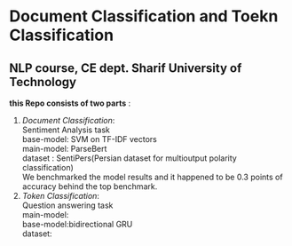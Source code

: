 # Document Classification and Toekn Classification
## NLP course, CE dept. Sharif University of Technology<br/>

**this Repo consists of two parts** : <br/>
1.  *Document Classification*:  <br/> Sentiment Analysis task<br/> base-model: SVM on TF-IDF vectors<br/>main-model: ParseBert<br/> dataset : SentiPers(Persian dataset for multioutput polarity classification)<br/> We benchmarked the model results and it happened to be 0.3 points of accuracy behind the top benchmark.
2.  *Token Classification*: <br/> Question answering task<br/> main-model:<br/> base-model:bidirectional GRU<br/> dataset:<br/>  

